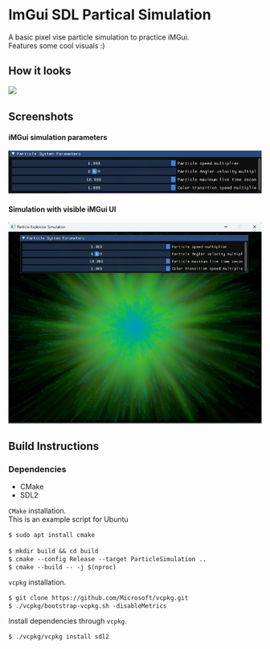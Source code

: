 # ImGui SDL Partical Simulation

A basic pixel vise particle simulation to practice iMGui. <br />
Features some cool visuals :)

## How it looks
![](ParticalSimulation.gif)

## Screenshots
#### iMGui simulation parameters
![](ss_simulation_parameters.png)
#### Simulation with visible iMGui UI
![](ss_simulation_with_ui.png)

## Build Instructions
### Dependencies

- CMake
- SDL2

`CMake` installation.<br />
This is an example script for Ubuntu
```shell script
$ sudo apt install cmake

$ mkdir build && cd build
$ cmake --config Release --target ParticleSimulation ..
$ cmake --build -- -j $(nproc)
```

`vcpkg` installation.<br /> 
```shell script
$ git clone https://github.com/Microsoft/vcpkg.git
$ ./vcpkg/bootstrap-vcpkg.sh -disableMetrics
```

Install dependencies through `vcpkg`.<br />
```shell script
$ ./vcpkg/vcpkg install sdl2
```